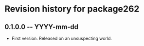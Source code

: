 # Revision history for package262

## 0.1.0.0 -- YYYY-mm-dd

* First version. Released on an unsuspecting world.
